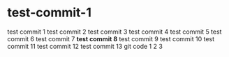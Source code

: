 # test-commit-1
test commit 1
test commit 2
test commit 3
test commit 4
test commit 5
test commit 6
test commit 7
**test commit 8**
test commit 9
test commit 10
test commit 11
test commit 12
test commit 13
git code
1
2
3
